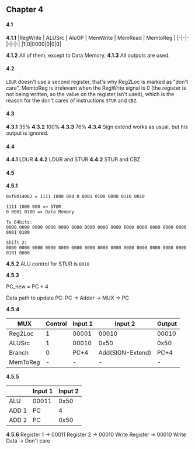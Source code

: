 ## Chapter 4

#### 4.1

**4.1.1**
|RegWrite | ALUSrc | AluOP | MemWrite | MemRead | MemtoReg |
|-|-|-|-|-|-|
|1|0|0000|0|0|0|

**4.1.2** All of them, except to Data Memory.
**4.1.3** All outputs are used.

#### 4.2

`LDUR` doesn't use a second register, that's why Reg2Loc is marked as "don't care". MemtoReg is irrelevant when the RegWrite signal is 0 (the register is not being written, so the value on the register isn't used), which is the reason for the don't cares of instructions `STUR` and `CBZ`.

#### 4.3

**4.3.1** 35% 
**4.3.2** 100%
**4.3.3** 76%
**4.3.4** Sign extend works as usual, but his output is ignored.

#### 4.4

**4.4.1** LDUR
**4.4.2** LDUR and STUR
**4.4.2** STUR and CBZ

#### 4.5

**4.5.1**

```
0xf8014062 = 1111 1000 000 0 0001 0100 0000 0110 0010

1111 1000 000 => STUR
0 0001 0100 => Data Memory

To 64bits:
0000 0000 0000 0000 0000 0000 0000 0000 0000 0000 0000 0000 0000 0000 0001 0100

Shift 2:
0000 0000 0000 0000 0000 0000 0000 0000 0000 0000 0000 0000 0000 0000 0101 0000
```

**4.5.2**
ALU control for STUR is `0010`

**4.5.3**

PC_new = PC + 4

Data path to update PC:
PC -> Adder -> MUX -> PC

**4.5.4**

| MUX      | Control | Input 1 | Input 2          | Output |
| -------- | ------- | ------- | ---------------- | ------ |
| Reg2Loc  | 1       | 00001   | 00010            | 00010  |
| ALUSrc   | 1       | 00010   | 0x50             | 0x50   |
| Branch   | 0       | PC+4    | Add(SIGN-Extend) | PC+4   |
| MemToReg | -       | -       | -                | -      |

**4.5.5**

|       | Input 1 | Input 2 |
| ----- | ------- | ------- |
| ALU   | 00011   | 0x50    |
| ADD 1 | PC      | 4       |
| ADD 2 | PC      | 0x50    |

**4.5.6**
Register 1 -> 00011
Register 2 -> 00010
Write Register -> 00010
Write Data -> Don't care